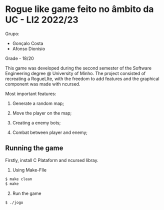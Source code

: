 # Rogue like game feito no âmbito da UC - LI2 2022/23

Grupo:

- Gonçalo Costa
- Afonso Dionísio

Grade - 18/20

This game was developed during the second semester of the Software Engineering degree @ University of Minho.
The project consisted of recreating a RogueLIte, with the freedom to add features and the graphical component was made with ncursed.

Most important features:

1. Generate a random map;

2. Move the player on the map;

3. Creating a enemy bots;

4. Combat between player and enemy;


## Running the game 
Firstly, install C Plataform and ncursed libray.

1. Using Make-FIle

```bash
$ make clean
$ make 
```

2. Run the game

```bash
$ ./jogo
```

